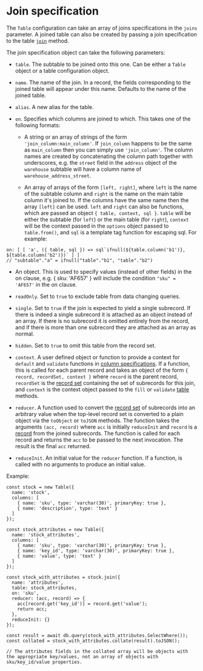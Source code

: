 # Join specification

The `Table` configuration can take an array of joins specifications in the `joins` parameter. A joined table can also be created by passing a join specification
to the table [`join`](./table.md#join) method.

The join specification object can take the following parameters:

* `table`. The subtable to be joined onto this one. Can be either a `Table` object or a table configuration object.

* `name`. The name of the join. In a record, the fields corresponding to the joined table will appear under this name. Defaults to the name of the joined table.

* `alias`. A new alias for the table.

* `on`. Specifies which columns are joined to which. This takes one of the following formats:

  * A string or an array of strings of the form `'join_column:main_column'`. If `join_column` happens to be the same as `main_column` then you can simply use
  `'join_column'`. The column names are created by concatenating the column path together with underscores, e.g. the `street` field in the `address` object of the
  `warehouse` subtable will have a column name of `warehouse_address_street`.

  * An array of arrays of the form `[left, right]`, where `left` is the name of the subtable column and `right` is the name on the main table column it's joined to.
    If the columns have the same name then the array `[left]` can be used. `left` and `right` can also be functions, which are passed an object `{ table, context, sql }`.
    `table` will be either the subtable (for `left`) or the main table (for `right`), `context` will be the context passed in the `options` object passed to `table.from()`,
    and `sql` is a template tag function for escaping sql. For example:

```
on: [ [ 'a', ({ table, sql }) => sql`ifnull(${table.column('b1')}, ${table.column('b2')})` ] ]
// "subtable"."a" = ifnull("table"."b1", "table"."b2")
```

  * An object. This is used to specify values (instead of other fields) in the on clause, e.g. { sku: 'AF657' } will include the condition `"sku" = 'AF657'` in the on clause.

* `readOnly`. Set to `true` to exclude table from data changing queries.

* `single`. Set to `true` if the join is expected to yield a single subrecord. If there is indeed a single subrecord it is attached as an object instead of an array.
 If there is no subrecord it is omitted entirely from the record, and if there is more than one subrecord they are attached as an array as normal.

* `hidden`. Set to `true` to omit this table from the record set.

* `context`. A user defined object or function to provide a context for `default` and `validate` functions in [column specifications](./column-spec.md). If a function,
 this is called for each parent record and takes an object of the form `{ record, recordSet, context }` where `record` is the parent record, `recordSet` is the
 [record set](./record-set.md) containing the set of subrecords for this join, and `context` is the context object passed to the `fill` or `validate` [table](./table.md)
 methods.

* `reducer`. A function used to convert the [record set](./record-set.md) of subrecords into an arbitrary value when the top-level record set is converted to a plain object
  via the `toObject` or `toJSON` methods. The function takes the arguments `(acc, record)` where `acc` is initially `reduceInit` and `record` is a [record](./record.md) from
  the joined subrecords. The function is called for each record and returns the `acc` to be passed to the next invocation. The result is the final `acc` returned.

* `reduceInit`. An initial value for the `reducer` function. If a function, is called with no arguments to produce an initial value.

Example:

```
const stock = new Table({
  name: 'stock',
  columns: [
    { name: 'sku', type: 'varchar(30)', primaryKey: true },
    { name: 'description', type: 'text' }
  ]
});

const stock_attributes = new Table({
  name: 'stock_attributes',
  columns: [
    { name: 'sku', type: 'varchar(30)', primaryKey: true },
    { name: 'key_id', type: 'varchar(30)', primaryKey: true },
    { name: 'value', type: 'text' }
  ]
});

const stock_with_attributes = stock.join({
  name: 'attributes',
  table: stock_attributes,
  on: 'sku',
  reducer: (acc, record) => {
    acc[record.get('key_id')] = record.get('value');
    return acc;
  },
  reduceInit: {}
});

const result = await db.query(stock_with_attributes.SelectWhere());
const collated = stock_with_attributes.collate(result).toJSON();

// The attributes fields in the collated array will be objects with the appropriate key/values, not an array of objects with sku/key_id/value properties.

```

